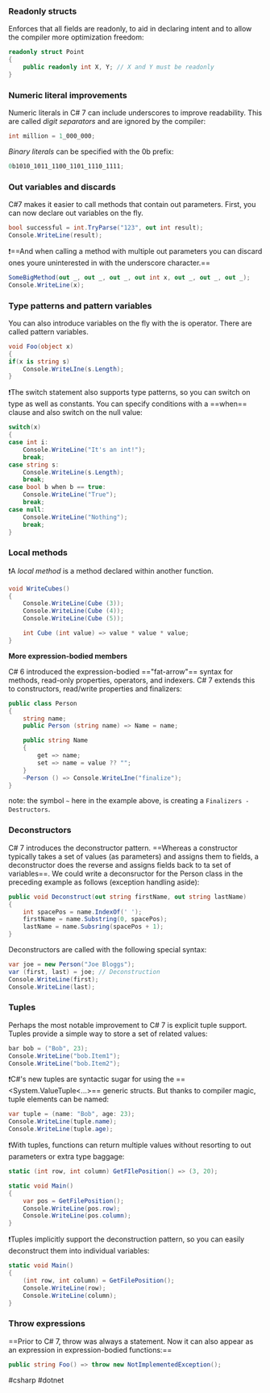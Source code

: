 
### Readonly structs

Enforces that all fields are readonly, to aid in declaring intent and to allow the compiler more optimization freedom:

```csharp
readonly struct Point
{
	public readonly int X, Y; // X and Y must be readonly
}
```

### Numeric literal improvements

Numeric literals in C# 7 can include underscores to improve readability. This are called *digit separators* and are ignored by the compiler:

```csharp
int million = 1_000_000;
```

*Binary literals* can be specified with the 0b prefix:

```csharp
0b1010_1011_1100_1101_1110_1111;
```

### Out variables and discards

C#7 makes it easier to call methods that contain out parameters. First, you can now declare out variables on the fly.

```csharp
bool successful = int.TryParse("123", out int result);
Console.WriteLine(result);
```

❗️==And when calling a method with multiple out parameters you can discard ones youre uninterested in with the underscore character.==

```csharp
SomeBigMethod(out _, out _, out _, out int x, out _, out _, out _);
Console.WriteLine(x);
```

### Type patterns and pattern variables

You can also introduce variables on the fly with the is operator. There are called pattern variables.

```csharp
void Foo(object x)
{
if(x is string s)
	Console.WriteLIne(s.Length);
}
```

❗️The switch statement also supports type patterns, so you can switch on type as well as constants. You can specify conditions with a ==when== clause and also switch on the null value:

```csharp
switch(x)
{
case int i:
	Console.WriteLine("It's an int!");
	break;
case string s:
	Console.WriteLine(s.Length);
	break;
case bool b when b == true:
	Console.WriteLine("True");
	break;
case null:
	Console.WriteLine("Nothing");
	break;
}
```

### Local methods

❗️A *local method* is a method declared within another function.

```csharp
void WriteCubes()
{
	Console.WriteLine(Cube (3));
	Console.WriteLine(Cube (4));
	Console.WriteLine(Cube (5));

	int Cube (int value) => value * value * value;
}
```

**More expression-bodied members**

C# 6 introduced the expression-bodied =="fat-arrow"== syntax for methods, read-only properties, operators, and indexers. C# 7 extends this to constructors, read/write properties and finalizers:

```csharp
public class Person
{
	string name;
	public Person (string name) => Name = name;

	public string Name
	{
		get => name;
		set => name = value ?? "";
	}
	~Person () => Console.WriteLIne("finalize");
}
```

note: the symbol `~` here in the example above, is creating a `Finalizers - Destructors`.

### Deconstructors

C# 7 introduces the deconstructor pattern. ==Whereas a constructor typically takes a set of values (as parameters) and assigns them to fields, a deconstructor does the reverse and assigns fields back to ta set of variables==. We could write a deconsructor for the Person class in the preceding example as follows (exception handling aside):

```csharp
public void Deconstruct(out string firstName, out string lastName)
{
	int spacePos = name.IndexOf(' ');
	firstName = name.Substring(0, spacePos);
	lastName = name.Subsring(spacePos + 1);
}
```

Deconstructors are called with the following special syntax:

```csharp
var joe = new Person("Joe Bloggs");
var (first, last) = joe; // Deconstruction
Console.WriteLine(first);
Console.WriteLine(last);
```

### Tuples

Perhaps the most notable improvement to C# 7 is explicit tuple support. Tuples provide a simple way to store a set of related values:

```csharp
bar bob = ("Bob", 23);
Console.WriteLine("bob.Item1");
Console.WriteLine("bob.Item2");
```

❗️C#'s new tuples are syntactic sugar for using the ==<System.ValueTuple<...>== generic structs. But thanks to compiler magic, tuple elements can be named:

```csharp
var tuple = (name: "Bob", age: 23);
Console.WriteLine(tuple.name);
Console.WriteLine(tuple.age);
```

❗️With tuples, functions can return multiple values without resorting to out parameters or extra type baggage:

```csharp
static (int row, int column) GetFIlePosition() => (3, 20);

static void Main()
{
	var pos = GetFilePosition();
	Console.WriteLine(pos.row);
	Console.WriteLine(pos.column);
}
```

❗️Tuples implicitly support the deconstruction pattern, so you can easily deconstruct them into individual variables:

```csharp
static void Main()
{
	(int row, int column) = GetFilePosition();
	Console.WriteLine(row);
	Console.WriteLine(column);
}
```

### Throw expressions

==Prior to C# 7, throw was always a statement. Now it can also appear as an expression in expression-bodied functions:==

```csharp
public string Foo() => throw new NotImplementedException();
```

#csharp #dotnet